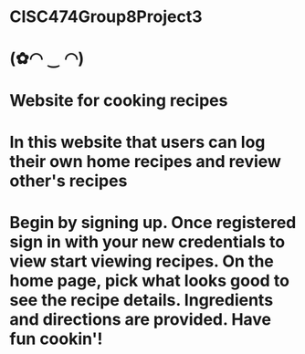 # CISC474Group8Project3

# (✿◠ ‿ ◠)

# Website for cooking recipes
# In this website that users can log their own home recipes and review other's recipes

# Begin by signing up. Once registered sign in with your new credentials to view start viewing recipes. On the home page, pick what looks good to see the recipe details. Ingredients and directions are provided. Have fun cookin'!
